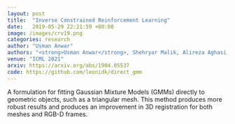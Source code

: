 ```yaml
---
layout: post
title:  "Inverse Constrained Reinforcement Learning"
date:   2019-05-29 22:21:59 +00:00
image: /images/crv19.png
categories: research
author: "Usman Anwar"
authors: "<strong>Usman Anwar</strong>, Shehryar Malik, Alireza Aghasi, Ali Ahmed"
venue: "ICML 2021"
arxiv: https://arxiv.org/abs/1904.05537
code: https://github.com/leonidk/direct_gmm
---
```


A formulation for fitting Gaussian Mixture Models (GMMs) directly to geometric objects, such as a triangular mesh. This method produces more robust results and produces an improvement in 3D registration for both meshes and RGB-D frames. 
